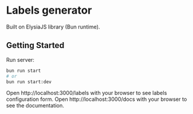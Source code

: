 # Labels generator

Built on ElysiaJS library (Bun runtime).

## Getting Started

Run server:

```bash
bun run start
# or
bun run start:dev
```

Open http://localhost:3000/labels with your browser to see labels configuration form.
Open http://localhost:3000/docs with your browser to see the documentation.
